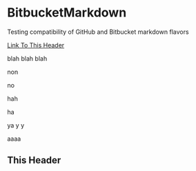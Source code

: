 # BitbucketMarkdown
Testing compatibility of GitHub and Bitbucket markdown flavors

[Link To This Header](#markdown-header-this-header)


blah 
blah
blah


non 

no

hah

ha 

ya
y
y


aaaa
<a name="markdown-header-this-header">
## This Header ##
</a>

